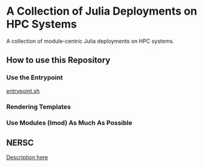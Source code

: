 # A Collection of Julia Deployments on HPC Systems

A collection of module-centric Julia deployments on HPC systems.

## How to use this Repository

### Use the Entrypoint

[entrypoint.sh](./entrypoint.sh)

### Rendering Templates

### Use Modules (lmod) As Much As Possible

## NERSC

[Description here](./nersc/README.md)
